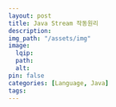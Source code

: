 ```yaml
---
layout: post
title: Java Stream 작동원리
description:
img_path: "/assets/img"
image:
  lqip:
  path:
  alt:
pin: false
categories: [Language, Java]
tags:
---
```

